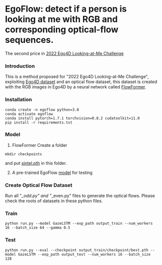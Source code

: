# EgoFlow: detect if a person is looking at me with RGB and corresponding optical-flow sequences.
The second price in [2022 Ego4D Looking-at-Me Challenge](https://eval.ai/web/challenges/challenge-page/1624/overview)

### Introduction
This is a method proposed for "2022 Ego4D Looking-at-Me Challenge", exploiting [Ego4D dataset](https://ego4d-data.org/docs/challenge/#dataset) and an optical flow dataset, this dataset is created with the RGB images in Ego4D by a neural network called [FlowFormer](https://github.com/drinkingcoder/FlowFormer-Official).

### Installation
```
conda create -n egoflow python=3.8 
conda activate egoflow
conda install pytorch=1.7.1 torchvision=0.8.2 cudatoolkit=11.0
pip install -r requirements.txt
```

### Model
1. FlowFormer
Create a folder
```
mkdir checkpoints
```
and put [sintel.pth](https://drive.google.com/drive/folders/1K2dcWxaqOLiQ3PoqRdokrgWsGIf3yBA_) in this folder.

2. A pre-trained EgoFlow [model](https://drive.google.com/file/d/1YT8yd_fsC0cBTxDX8cYw5docpWrZxRM1/view?usp=share_link) for testing

### Create Optical Flow Dataset
Run all "*_odd.py" and "*_even.py" files to generate the optical flows. Please check the roots of datasets in these python files.

### Train
```
python run.py --model GazeLSTM --exp_path output_train --num_workers 16 --batch_size 64 --gamma 0.5
```

### Test
```
python run.py --eval --checkpoint output_train/checkpoint/best.pth --model GazeLSTM --exp_path output_test --num_workers 16 --batch_size 128
```
